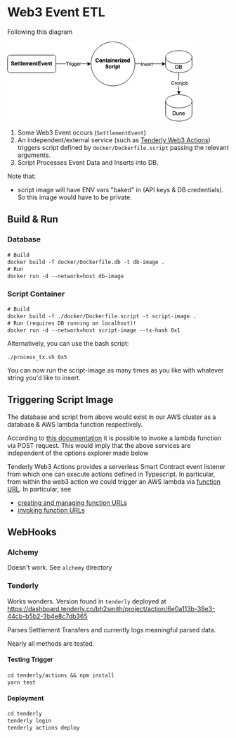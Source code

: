 # Web3 Event ETL

Following this diagram

![Diagram](./static/GrandScheme.png)

1. Some Web3 Event occurs (`SettlementEvent`)
2. An independent/external service (such as [Tenderly Web3 Actions](https://tenderly.co/web3-actions)) triggers script
   defined by `docker/Dockerfile.script` passing the relevant arguments.
3. Script Processes Event Data and Inserts into DB.

Note that:

- script image will have ENV vars "baked" in (API keys & DB credentials). So this image would have to be private.

## Build & Run

### Database

```shell
# Build
docker build -f docker/Dockerfile.db -t db-image .
# Run
docker run -d --network=host db-image
```

### Script Container

```shell
# Build
docker build -f ./docker/Dockerfile.script -t script-image .
# Run (requires DB running on localhost)!
docker run -d --network=host script-image --tx-hash 0x1
```

Alternatively, you can use the bash script:

```shell
./process_tx.sh 0x5
```

You can now run the script-image as many times as you like with whatever string you'd like to insert.

## Triggering Script Image

The database and script from above would exist in our AWS cluster as a database & AWS lambda function respectively.

According to [this documentation](https://docs.aws.amazon.com/lambda/latest/dg/lambda-invocation.html) it is possible to
invoke a lambda function via POST request.
This would imply that the above services are independent of the options explorer made below

Tenderly Web3 Actions provides a serverless Smart Contract event listener from which one can execute actions defined in
Typescript. In particular, from within the web3 action we could trigger an AWS lambda
via [function URL](https://docs.aws.amazon.com/lambda/latest/dg/lambda-urls.html). In particular, see

- [creating and managing function URLs](https://docs.aws.amazon.com/lambda/latest/dg/urls-configuration.html)
- [invoking function URLs](https://docs.aws.amazon.com/lambda/latest/dg/urls-invocation.html)

## WebHooks

### Alchemy
Doesn't work. See `alchemy` directory

### Tenderly
Works wonders. Version found in `tenderly` deployed at 
https://dashboard.tenderly.co/bh2smith/project/action/6e0a113b-39e3-44cb-b5b2-3b4e8c7db365

Parses Settlement Transfers and currently logs meaningful parsed data.

Nearly all methods are tested.

#### Testing Trigger
```shell
cd tenderly/actions && npm install
yarn test
```

#### Deployment

```shell
cd tenderly
tenderly login
tenderly actions deploy
```

